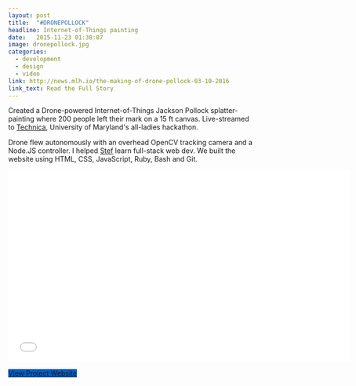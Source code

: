 ```yaml
---
layout: post
title:  "#DRONEPOLLOCK"
headline: Internet-of-Things painting
date:   2015-11-23 01:38:07
image: dronepollock.jpg
categories:
  - development
  - design
  - video
link: http://news.mlh.io/the-making-of-drone-pollock-03-10-2016
link_text: Read the Full Story
---
```

Created a Drone-powered Internet-of-Things Jackson Pollock splatter-painting where 200 people left their mark on a 15 ft canvas. Live-streamed to [Technica](http://gotechnica.org), University of Maryland's all-ladies hackathon.

Drone flew autonomously with an overhead OpenCV tracking camera and a Node.JS controller. I helped [Stef](http://stefcohen.com/) learn full-stack web dev. We built the website using HTML, CSS, JavaScript, Ruby, Bash and Git.

<iframe width="696" height="392" src="//player.vimeo.com/video/152479854" frameborder="0" allowfullscreen></iframe>

<a href="http://drone.gotechnica.org" class="btn secondary" target="_blank" style="background: #015DC4;"><span class="fa fa-link"></span>View Project Website</a>
